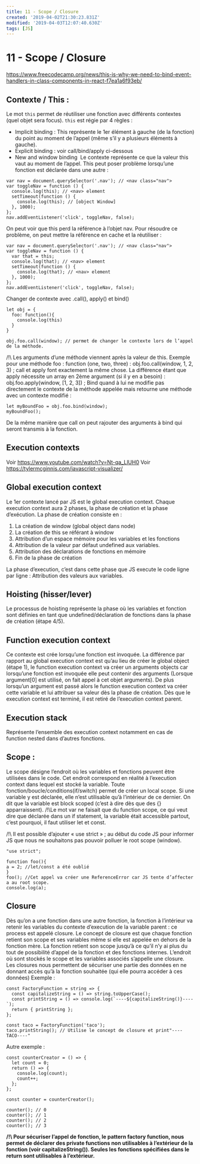 ```yaml
---
title: 11 - Scope / Closure
created: '2019-04-02T21:30:23.831Z'
modified: '2019-04-03T12:07:40.630Z'
tags: [JS]
---
```


# 11 - Scope / Closure
https://www.freecodecamp.org/news/this-is-why-we-need-to-bind-event-handlers-in-class-components-in-react-f7ea1a6f93eb/
## Contexte / This : 
Le mot `this` permet de réutiliser une fonction avec différents contextes (quel objet sera focus).
`this` est régie par 4 règles :
 - Implicit binding : This représente le 1er élément à gauche (de la fonction) du point au moment de l’appel (même s’il y a plusieurs éléments à gauche).
 - Explicit binding : voir call/bind/apply ci-dessous
 - New and window binding 
Le contexte représente ce que la valeur this vaut au moment de l’appel.
This peut poser problème lorsqu’une fonction est déclarée dans une autre :
```
var nav = document.querySelector('.nav'); // <nav class="nav">
var toggleNav = function () {
  console.log(this); // <nav> element
  setTimeout(function () {
    console.log(this); // [object Window]
  }, 1000);
};
nav.addEventListener('click', toggleNav, false);
```
On peut voir que this perd la référence à l’objet nav. Pour résoudre ce problème, on peut mettre la référence en cache et la réutiliser :
```
var nav = document.querySelector('.nav'); // <nav class="nav">
var toggleNav = function () {
  var that = this;
  console.log(that); // <nav> element
  setTimeout(function () {
    console.log(that); // <nav> element
  }, 1000);
};
nav.addEventListener('click', toggleNav, false);
```
Changer de contexte avec .call(), apply() et bind()
```
let obj = {
  foo: function(){
    console.log(this)
  }
}

obj.foo.call(window); // permet de changer le contexte lors de l’appel de la méthode.
```
/!\ Les arguments d’une méthode viennent après la valeur de this. Exemple pour une méthode foo : function (one, two, three) :
obj.foo.call(window, 1, 2, 3) ;
call et apply font exactement la même chose. La différence étant que apply nécessite un array en 2ème argument (si il y en a besoin) : obj.foo.apply(window, [1, 2, 3]) ;
Bind quand à lui ne modifie pas directement le contexte de la méthode appelée mais retourne une méthode avec un contexte modifié :
```
let myBoundFoo = obj.foo.bind(window);
myBoundFoo();
```
De la même manière que call on peut rajouter des arguments à bind qui seront transmis à la fonction.


## Execution contexts
Voir https://www.youtube.com/watch?v=Nt-qa_LlUH0
Voir https://tylermcginnis.com/javascript-visualizer/
## Global execution context
Le 1er contexte lancé par JS est le global execution context.
Chaque execution context aura 2 phases, la phase de création et la phase d’exécution.
La phase de création consiste en :
1. La création de window (global object dans node)
1. La création de this se référant à window
1. Attribution d’un espace mémoire pour les variables et les fonctions
1. Attribution de la valeur par défaut undefined aux variables.
1. Attribution des déclarations de fonctions en mémoire
1. Fin de la phase de création

La phase d’execution, c’est dans cette phase que JS execute le code ligne par ligne :
Attribution des valeurs aux variables.

## Hoisting (hisser/lever)
Le processus de hoisting représente la phase où les variables et fonction sont définies en tant que undefined/déclaration de fonctions dans la phase de création (étape 4/5).

## Function execution context
Ce contexte est crée lorsqu’une fonction est invoquée.
La différence par rapport au global execution context est qu’au lieu de créer le global object (étape 1), le function execution context va créer un arguments objects car lorsqu’une fonction est invoquée elle peut contenir des arguments (Lorsque argument[0] est utilisé, on fait appel à cet objet arguments).
De plus lorsqu’un argument est passé alors le function execution context va créer cette variable et lui attribuer sa valeur dès la phase de création.
Dès que le execution context est terminé, il est retiré de l’execution context parent.
## Execution stack
Représente l’ensemble des execution context notamment en cas de function nested dans d’autres fonctions.
## Scope : 
Le scope désigne l’endroit où les variables et fonctions peuvent être utilisées dans le code.
Cet endroit correspond en réalité à l’execution context dans lequel est stocké la variable.
Toute fonction/boucle/conditions(if/switch) permet de créer un local scope. Si une variable y est déclarée, elle n’est utilisable qu’à l’intérieur de ce dernier. On dit que la variable est block scoped (c’est à dire dès que des {} apparraissent). 
/!\Le mot var ne faisait que du function scope, ce qui veut dire que déclarée dans un if statement, la variable était accessible partout, c’est pourquoi, il faut utiliser let et const.

/!\ Il est possible d’ajouter « use strict » ; au début du code JS pour informer JS que nous ne souhaitons pas pouvoir polluer le root scope (window).
```
"use strict";

function foo(){
a = 2; //let/const a été oublié
}
foo(); //Cet appel va créer une ReferenceError car JS tente d’affecter a au root scope. 
console.log(a);
```
## Closure
Dès qu’on a une fonction dans une autre fonction, la fonction à l’intérieur va retenir les variables du contexte d’execution de la variable parent : ce process est appelé closure.
Le concept de closure est que chaque fonction retient son scope et ses variables même si elle est appelée en dehors de la fonction mère. La fonction retient son scope jusqu’à ce qu’il n’y ai plus du tout de possibilité d’appel de la fonction et des fonctions internes.
L’endroit où sont stockés le scope et les variables associés s’appelle une closure.
Les closures nous permettent de sécuriser une partie des données en ne donnant accès qu’à la fonction souhaitée (qui elle pourra accéder à ces données)
Exemple :
```
const FactoryFunction = string => {
  const capitalizeString = () => string.toUpperCase();
  const printString = () => console.log(`----${capitalizeString()}----`);
  return { printString };
};

const taco = FactoryFunction('taco');
taco.printString(); // Utilise le concept de closure et print"----TACO----"
```
Autre exemple :
```
const counterCreator = () => {
  let count = 0;
  return () => {
    console.log(count);
    count++;
  };
};

const counter = counterCreator();

counter(); // 0
counter(); // 1
counter(); // 2
counter(); // 3
```
**/!\ Pour sécuriser l’appel de fonction, le pattern factory function, nous permet de déclarer des private functions non utilisables à l’extérieur de la fonction (voir capitalizeString()). Seules les fonctions spécifiées dans le return sont utilisables à l’extérieur.**
